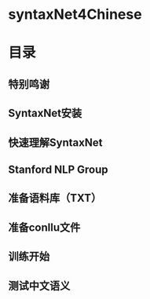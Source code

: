 # syntaxNet4Chinese

# 目录
## 特别鸣谢
## SyntaxNet安装
## 快速理解SyntaxNet
## Stanford NLP Group
## 准备语料库（TXT）
## 准备conllu文件
## 训练开始
## 测试中文语义
